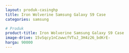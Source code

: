 ```yaml
---
layout: produk-casinghp
title: Iron Wolverine Samsung Galaxy S9 Case
categories: samsung

# Produk
product-title: Iron Wolverine Samsung Galaxy S9 Case
image-drive: 15vSqcy1nCzwwcfVTuJ_3H4z26_bdKrE-
harga: 90000
---
```

